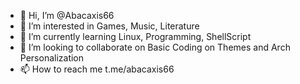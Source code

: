 - 👋 Hi, I’m @Abacaxis66
- 👀 I’m interested in Games, Music, Literature
- 🌱 I’m currently learning Linux, Programming, ShellScript
- 💞️ I’m looking to collaborate on Basic Coding on Themes and Arch Personalization
- 📫 How to reach me t.me/abacaxis66

<!---
Abacaxis66/Abacaxis66 is a ✨ special ✨ repository because its `README.md` (this file) appears on your GitHub profile.
You can click the Preview link to take a look at your changes.
--->
